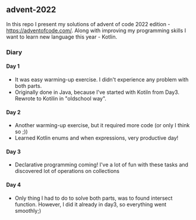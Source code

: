 ## advent-2022

In this repo I present my solutions of advent of code 2022 edition - https://adventofcode.com/.
Along with improving my programming skills I want to learn new language this year - Kotlin.

### Diary
#### Day 1
* It was easy warming-up exercise. I didn't experience any problem with both parts.
* Originally done in Java, because I've started with Kotiln from Day3. Rewrote to Kotilin in "oldschool way".

#### Day 2
* Another warming-up exercise, but it required more code (or only I think so ;))
* Learned Kotlin enums and when expressions, very productive day!

#### Day 3
* Declarative programming coming! I've a lot of fun with these tasks and discovered lot of operations on collections

#### Day 4
* Only thing I had to do to solve both parts, was to found intersect function. 
However, I did it already in day3, so everything went smoothly;)